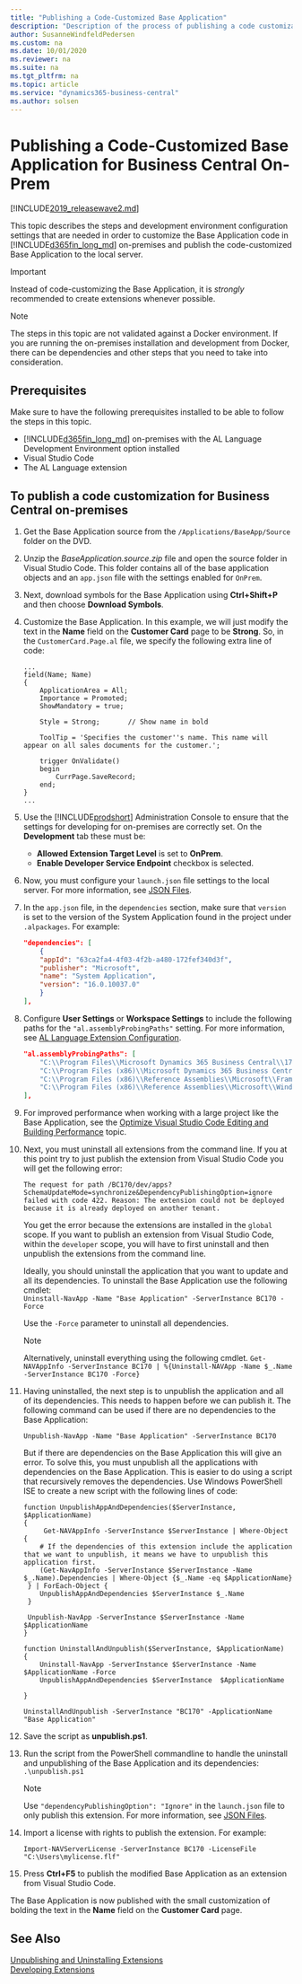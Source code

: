 ```yaml
---
title: "Publishing a Code-Customized Base Application"
description: "Description of the process of publishing a code customization for Dynamics 365 Business Central on-prem"
author: SusanneWindfeldPedersen
ms.custom: na
ms.date: 10/01/2020
ms.reviewer: na
ms.suite: na
ms.tgt_pltfrm: na
ms.topic: article
ms.service: "dynamics365-business-central"
ms.author: solsen
---
```


# Publishing a Code-Customized Base Application for Business Central On-Prem

[!INCLUDE[2019_releasewave2.md](../includes/2019_releasewave2.md)]

This topic describes the steps and development environment configuration settings that are needed in order to customize the Base Application code in [!INCLUDE[d365fin_long_md](includes/d365fin_long_md.md)] on-premises and publish the code-customized Base Application to the local server. 

> [!IMPORTANT]  
> Instead of code-customizing the Base Application, it is *strongly* recommended to create extensions whenever possible.

> [!NOTE]  
> The steps in this topic are not validated against a Docker environment. If you are running the on-premises installation and development from Docker, there can be dependencies and other steps that you need to take into consideration.

## Prerequisites

Make sure to have the following prerequisites installed to be able to follow the steps in this topic.

- [!INCLUDE[d365fin_long_md](includes/d365fin_long_md.md)] on-premises with the AL Language Development Environment option installed
- Visual Studio Code
- The AL Language extension

## To publish a code customization for Business Central on-premises

1. Get the Base Application source from the `/Applications/BaseApp/Source` folder on the DVD.
2. Unzip the *BaseApplication.source.zip* file and open the source folder in Visual Studio Code. This folder contains all of the base application objects and an `app.json` file with the settings enabled for `OnPrem`.
3. Next, download symbols for the Base Application using **Ctrl+Shift+P** and then choose **Download Symbols**. 
4. Customize the Base Application. In this example, we will just modify the text in the **Name** field on the **Customer Card** page to be **Strong**. So, in the `CustomerCard.Page.al` file, we specify the following extra line of code:
    ```AL
    ...
    field(Name; Name)
    {
        ApplicationArea = All;
        Importance = Promoted;
        ShowMandatory = true;

        Style = Strong;       // Show name in bold
        
        ToolTip = 'Specifies the customer''s name. This name will appear on all sales documents for the customer.';

        trigger OnValidate()
        begin
            CurrPage.SaveRecord;
        end;
    }
    ...
    ```
5. Use the [!INCLUDE[prodshort](../includes/prodshort.md)] Administration Console to ensure that the settings for developing for on-premises are correctly set. On the **Development** tab these must be: 
    - **Allowed Extension Target Level** is set to **OnPrem**.
    - **Enable Developer Service Endpoint** checkbox is selected.
6. Now, you must configure your `launch.json` file settings to the local server. For more information, see [JSON Files](devenv-json-files.md).
7. In the `app.json` file, in the `dependencies` section, make sure that `version` is set to the version of the System Application found in the project under `.alpackages`. For example:
    ```json
    "dependencies": [
        {
        "appId": "63ca2fa4-4f03-4f2b-a480-172fef340d3f",
        "publisher": "Microsoft",
        "name": "System Application",
        "version": "16.0.10037.0"
        }
    ],
    ```

8. Configure **User Settings** or **Workspace Settings** to include the following paths for the `"al.assemblyProbingPaths"` setting. For more information, see [AL Language Extension Configuration](devenv-al-extension-configuration.md).

    ```json
    "al.assemblyProbingPaths": [
        "C:\\Program Files\\Microsoft Dynamics 365 Business Central\\170",
        "C:\\Program Files (x86)\\Microsoft Dynamics 365 Business Central\\170",
        "C:\\Program Files (x86)\\Reference Assemblies\\Microsoft\\Framework\\.NETFramework\\v4.8",
        "C:\\Program Files (x86)\\Reference Assemblies\\Microsoft\\WindowsPowerShell"
    ],        
    ```
9. For improved performance when working with a large project like the Base Application, see the [Optimize Visual Studio Code Editing and Building Performance](devenv-optimize-visual-studio-code.md) topic.

10. Next, you must uninstall all extensions from the command line. If you at this point try to just publish the extension from Visual Studio Code you will get the following error:

    `The request for path /BC170/dev/apps?SchemaUpdateMode=synchronize&DependencyPublishingOption=ignore failed with code 422. Reason: The extension could not be deployed because it is already deployed on another tenant.`

    You get the error because the extensions are installed in the `global` scope. If you want to publish an extension from Visual Studio Code, within the `developer` scope, you will have to first uninstall and then unpublish the extensions from the command line.

    Ideally, you should uninstall the application that you want to update and all its dependencies. To uninstall the Base Application use the following cmdlet:<br>
    `Uninstall-NavApp -Name "Base Application" -ServerInstance BC170 -Force`

    Use the `-Force` parameter to uninstall all dependencies.

    > [!NOTE]  
    > Alternatively, uninstall everything using the following cmdlet. `Get-NAVAppInfo -ServerInstance BC170 | %{Uninstall-NAVApp -Name $_.Name -ServerInstance BC170 -Force}`

11. Having uninstalled, the next step is to unpublish the application and all of its dependencies. This needs to happen before we can publish it. The following command can be used if there are no dependencies to the Base Application:

    `Unpublish-NavApp -Name "Base Application" -ServerInstance BC170`

    But if there are dependencies on the Base Application this will give an error. To solve this, you must unpublish all the applications with dependencies on the Base Application. This is easier to do using a script that recursively removes the dependencies. Use Windows PowerShell ISE to create a new script with the following lines of code:

    ```
    function UnpublishAppAndDependencies($ServerInstance, $ApplicationName)
    {
         Get-NAVAppInfo -ServerInstance $ServerInstance | Where-Object { 
        # If the dependencies of this extension include the application that we want to unpublish, it means we have to unpublish this application first.
        (Get-NavAppInfo -ServerInstance $ServerInstance -Name $_.Name).Dependencies | Where-Object {$_.Name -eq $ApplicationName}
     } | ForEach-Object {
        UnpublishAppAndDependencies $ServerInstance $_.Name
     }

     Unpublish-NavApp -ServerInstance $ServerInstance -Name $ApplicationName
    }

    function UninstallAndUnpublish($ServerInstance, $ApplicationName)
    {
        Uninstall-NavApp -ServerInstance $ServerInstance -Name $ApplicationName -Force
        UnpublishAppAndDependencies $ServerInstance  $ApplicationName
    
    }  
    
    UninstallAndUnpublish -ServerInstance "BC170" -ApplicationName "Base Application"
    ```
12. Save the script as **unpublish.ps1**. 
13. Run the script from the PowerShell commandline to handle the uninstall and unpublishing of the Base Application and its dependencies:
    `.\unpublish.ps1`
    > [!NOTE]  
    > Use `"dependencyPublishingOption": "Ignore"` in the `launch.json` file to only publish this extension. For more information, see [JSON Files](devenv-json-files.md).

15. Import a license with rights to publish the extension. For example:  
    ```
    Import-NAVServerLicense -ServerInstance BC170 -LicenseFile "C:\Users\mylicense.flf"
    ```

16. Press **Ctrl+F5** to publish the modified Base Application as an extension from Visual Studio Code.

The Base Application is now published with the small customization of bolding the text in the **Name** field on the **Customer Card** page.

## See Also

[Unpublishing and Uninstalling Extensions](devenv-unpublish-and-uninstall-extension-v2.md)  
[Developing Extensions](devenv-dev-overview.md)
